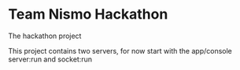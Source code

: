 Team Nismo Hackathon
========================

The hackathon project

This project contains two servers, for now start with the app/console server:run and socket:run
